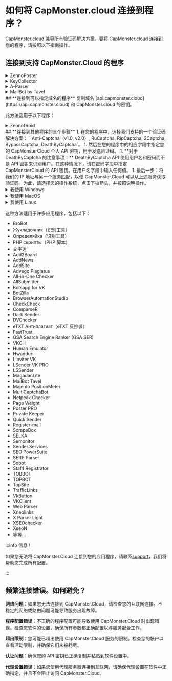 ﻿# 如何将 CapMonster.cloud 连接到程序？
CapMonster.cloud 兼容所有验证码解决方案。要将 CapMonster.cloud 连接到您的程序，请按照以下指南操作。
## **连接到支持 CapMonster.Cloud 的程序**
<details>
<summary>ZennoPoster</summary>

![](zennoposter.png)
</details>

<details>
<summary>KeyCollector</summary>

选择“使用 CapMonster.cloud”并输入您的个人 API 密钥。

![](Aspose.Words.65ffb1d6-0a55-415c-84ac-f87a8022a7cc.003.png)
</details>

<details>
<summary>A-Parser</summary>

要解决 reCAPTCHA，请选择 Util::ReCaptcha2 并在提供者字段中指定密钥。

![](aparser.png)

要解决标准验证码，请选择“Util::Antigate”并将“api.capmonster.cloud”指定为“Antigate domain”的值。在“key”字段中指定您的个人 API 密钥。

![](aparser2.png)
</details>

<details>
<summary>MailBot by Tavel</summary>

![](Aspose.Words.65ffb1d6-0a55-415c-84ac-f87a8022a7cc.006.png)
</details>
## **连接到可以指定域名的程序**
复制域名 [api.capmonster.cloud](https://api.capmonster.cloud) 和 CapMonster.cloud 的密钥。

此方法适用于以下程序：

<details>
<summary>ZennoDroid</summary>

![](Aspose.Words.65ffb1d6-0a55-415c-84ac-f87a8022a7cc.007.png)
</details>
## **连接到其他程序的三个步骤**
1. 在您的程序中，选择我们支持的一个验证码解决方案：
   ` Anti-Captcha（v1.0, v2.0）, RuCaptcha, RipCaptcha, 2Captcha, BypassCaptcha, DeathByCaptcha`。
1. 然后在您的程序中的相应字段中指定您的 CapMonsterCloud 个人 API 密钥，用于发送验证码。
   1. **对于 DeathByCaptcha 的注意事项：** DeathByCaptcha API 使用用户名和密码而不是 API 密钥来识别用户。在这种情况下，请在密码字段中指定 CapMonsterCloud 的 API 密钥。在用户名字段中输入任何值。
1. 最后一步：将我们的 IP 地址与另一个服务匹配，以便 CapMonster.Cloud 可以从上述服务获取验证码。为此，请选择您的操作系统，点击下拉箭头，并按照说明操作。

<details>
<summary>我使用 Windows</summary>

打开这个路径：C:\Windows\System32\drivers\etc\ 并找到名为 **hosts** 的文件。用记事本打开它，并在文档末尾添加以下行：

```
# capmonster.cloud 开始

65.21.216.235 rucaptcha.com

65.21.216.235 ripcaptcha.com

65.21.216.235 imacros2.rucaptcha.com

65.21.216.235 2captcha.com

65.21.216.235 imacros2.2captcha.com

65.21.216.235 dc.antigate.com

65.21.216.235 anti-captcha.net

65.21.216.235 antigate.com

65.21.216.235 anticaptcha.com

65.21.216.235 www.anti-captcha.net

65.21.216.235 www.antigate.com

65.21.216.235 www.anticaptcha.com

65.21.216.235 anti-captcha.com

65.21.216.235 api.anti-captcha.com

65.21.216.235 bypasscaptcha.com

65.21.216.235 www.bypasscaptcha.com

65.21.216.235 api.dbcapi.me

65.21.216.235 api.deathbycaptcha.com

65.21.216.235 api.deathbycaptcha.eu

65.21.216.235 api.dbc.me

# capmonster.cloud 结束
```

保存。
:::info 信息
` `在某些情况下，您可能需要管理员权限来保存文件。在这种情况下，您将需要遵循这些简单的指示：

1. 在任务栏的搜索栏中开始输入“记事本”。一旦找到结果，请右键单击它，然后选择“以管理员身份运行”。

![](Aspose.Words.65ffb1d6-0a55-415c-84ac-f87a8022a7cc.008.png)

1. 在记事本的上部菜单中，点击“文件” — “打开”，并指定路径到“hosts”文件：*C:\Windows\System32\drivers\etc.* 如果在文件夹中有多个同名文件，请打开没有扩展名的文件。
1. 对“hosts”文件进行更改，然后在菜单中保存文件。
   :::

尝试访问这些任何一个域名。如果一切正确，将会打开一个空白页面。果您无法完成此操作，请联系[support](https://helpdesk.zennolab.com/conversation/new)，我们将帮助您进行所有配置！
</details>

<details>
<summary>我使用 MacOS</summary>

通过 Spotlight 或 Launchpad 打开 Terminal。

![](Aspose.Words.65ffb1d6-0a55-415c-84ac-f87a8022a7cc.009.png)

在应用程序窗口中，输入打开 Nano 文本编辑器的命令：`sudo nano /etc/hosts`

输入命令后，按 Enter 键，输入您的管理员密码，再次按 Enter 键。

:::info 信息
输入管理员密码的过程不会显示出来。只需输入密码，点击 Enter 键，您就可以进入系统。
:::

现在您已经进入了 Nano 文本编辑器。

:::info 信息
这里鼠标和触控板都无法使用。您只能使用键盘。
:::

将以下行添加到文档的末尾：
```
# capmonster.cloud 开始

65.21.216.235 rucaptcha.com

65.21.216.235 ripcaptcha.com

65.21.216.235 imacros2.rucaptcha.com

65.21.216.235 2captcha.com

65.21.216.235 imacros2.2captcha.com

65.21.216.235 dc.antigate.com

65.21.216.235 anti-captcha.net

65.21.216.235 antigate.com

65.21.216.235 anticaptcha.com

65.21.216.235 www.anti-captcha.net

65.21.216.235 www.antigate.com

65.21.216.235 www.anticaptcha.com

65.21.216.235 anti-captcha.com

65.21.216.235 api.anti-captcha.com

65.21.216.235 bypasscaptcha.com

65.21.216.235 www.bypasscaptcha.com

65.21.216.235 api.dbcapi.me

65.21.216.235 api.deathbycaptcha.com

65.21.216.235 api.deathbycaptcha.eu

65.21.216.235 api.dbc.me

# capmonster.cloud 结束
```

完成修改后，按 Ctrl+O 保存更改。之后，按 Ctrl+X 然后按 Enter 键退出编辑器。

要查看更改，请清除 DNS 缓存。为此，请输入以下命令：`sudo killall -HUP mDNSResponder`。这将清除您的 Mac 上的 DNS 缓存，并使操作系统看到 Hosts 文件中的更改。

尝试访问这些任何一个域名。如果一切正确，将会打开一个空白页面。如果您无法完成此操作，请联系[support](https://helpdesk.zennolab.com/conversation/new)，我们将帮助您进行所有配置。
</details>

<details>
<summary>我使用 Linux</summary>

在应用程序窗口中，输入打开 Nano 文本编辑器的命令：`sudo nano /etc/hosts`

输入命令后，按 Enter 键。现在您已经进入了 Nano 文本编辑器。

将以下行添加到文档的末尾：
```
# capmonster.cloud 开始

65.21.216.235 rucaptcha.com

65.21.216.235 ripcaptcha.com

65.21.216.235 imacros2.rucaptcha.com

65.21.216.235 2captcha.com

65.21.216.235 imacros2.2captcha.com

65.21.216.235 dc.antigate.com

65.21.216.235 anti-captcha.net

65.21.216.235 antigate.com

65.21.216.235 anticaptcha.com

65.21.216.235 www.anti-captcha.net

65.21.216.235 www.antigate.com

65.21.216.235 www.anticaptcha.com

65.21.216.235 anti-captcha.com

65.21.216.235 api.anti-captcha.com

65.21.216.235 bypasscaptcha.com

65.21.216.235 www.bypasscaptcha.com

65.21.216.235 api.dbcapi.me

65.21.216.235 api.deathbycaptcha.com

65.21.216.235 api.deathbycaptcha.eu

65.21.216.235 api.dbc.me

# capmonster.cloud 结束
```

完成修改后，点击 Ctrl+X 然后按 Y 来应用这些更改。

尝试访问这些任何一个域名。如果一切正确，将会打开一个空白页面。如果您无法完成此操作，请联系[support](https://helpdesk.zennolab.com/conversation/new)，我们将帮助您进行所有配置。
</details>

这种方法适用于许多应用程序，包括以下：

- BroBot
- Жукладочник（识别工具）
- Определяйка（识别工具）
- PHP скрипты（PHP 脚本）
- 文字迷
- Add2Board
- AddNews
- AddSite
- Advego Plagiatus
- All-in-One Checker
- AllSubmitter
- Botsapp for VK
- BotZilla
- BrowserAutomationStudio
- CheckCheck
- ComparseR
- Dark Sender
- DVChecker
- eTXT Антиплагиат（eTXT 反抄袭）
- FastTrust
- GSA Search Engine Ranker (GSA SER)
- VKCH
- Human Emulator
- Hwaddurl
- LInviter VK
- LSender VK PRO
- LSSender
- MagadanLite
- MailBot Tavel
- Majento PositionMeter
- MultiCaptchaBot
- Netpeak Checker
- Page Weight
- Poster PRO
- Private Keeper
- Quick Sender
- Register-mail
- ScrapeBox
- SELKA
- Semonitor
- Sender.Services
- SEO PowerSuite
- SERP Parser
- Sobot
- Staf4 Registrator
- TOBBOT
- TOPBOT
- TopSite
- TrafficLinks
- VkButton
- VKClient
- Web Parser
- Xneolinks
- X Parser Light
- XSEOchecker
- XseoN
- 等等...

:::info 信息！

如果您无法将 CapMonster.Cloud 连接到您的应用程序，请联系[support](https://helpdesk.zennolab.com/conversation/new)，我们将帮助您完成所有配置。

:::

[ref1]: Aspose.Words.65ffb1d6-0a55-415c-84ac-f87a8022a7cc.001.png
## **频繁连接错误。如何避免？**
**网络问题**：如果您无法连接到 CapMonster.Cloud，请检查您的互联网连接。不稳定的网络或路由问题可能导致服务出现故障。

**程序配置错误**：不正确的程序配置可能导致使用 CapMonster.Cloud 时出现错误。检查您软件的设置，确保所有参数都正确配置以与服务配合工作。

**超出限制**：您可能已超出使用 CapMonster.Cloud 服务的限制。检查您的帐户以查看活动限制，并确保它们未被耗尽。

**认证问题**：确保您的 API 密钥已正确复制并粘贴到软件设置中。

**代理设置错误**：如果您使用代理服务器连接到互联网，请确保代理设置在软件中正确指定，并且不会阻止访问 CapMonster.Cloud。
